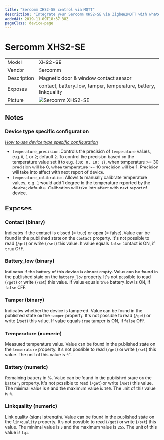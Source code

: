 ```yaml
---
title: "Sercomm XHS2-SE control via MQTT"
description: "Integrate your Sercomm XHS2-SE via Zigbee2MQTT with whatever smart home infrastructure you are using without the vendors bridge or gateway."
addedAt: 2019-11-09T18:37:38Z
pageClass: device-page
---
```


<!-- !!!! -->
<!-- ATTENTION: This file is auto-generated through docgen! -->
<!-- You can only edit the "## Notes"-Section till next h1 (#) or h2 heading (##). -->
<!-- Do NOT use h1 or h2 heading within "## Notes"-Section. -->
<!-- !!!! -->

# Sercomm XHS2-SE

|     |     |
|-----|-----|
| Model | XHS2-SE  |
| Vendor  | Sercomm  |
| Description | Magnetic door & window contact sensor |
| Exposes | contact, battery_low, tamper, temperature, battery, linkquality |
| Picture | ![Sercomm XHS2-SE](https://psi-4ward.github.io/zigbee2mqtt.io/images/devices/XHS2-SE.jpg) |


<!-- Notes BEGIN: You can edit here. Add "## Notes" headline if not already present. -->
## Notes

### Device type specific configuration
*[How to use device type specific configuration](../guide/configuration/devices-groups.md#specific-device-options)*

* `temperature_precision`: Controls the precision of `temperature` values,
e.g. `0`, `1` or `2`; default `2`.
To control the precision based on the temperature value set it to e.g. `{30: 0, 10: 1}`,
when temperature >= 30 precision will be 0, when temperature >= 10 precision will be 1. Precision will take into affect with next report of device.
* `temperature_calibration`: Allows to manually calibrate temperature values,
e.g. `1` would add 1 degree to the temperature reported by the device; default `0`. Calibration will take into affect with next report of device.

<!-- Notes END: Do not edit below this line -->


## Exposes

### Contact (binary)
Indicates if the contact is closed (= true) or open (= false).
Value can be found in the published state on the `contact` property.
It's not possible to read (`/get`) or write (`/set`) this value.
If value equals `false` contact is ON, if `true` OFF.

### Battery_low (binary)
Indicates if the battery of this device is almost empty.
Value can be found in the published state on the `battery_low` property.
It's not possible to read (`/get`) or write (`/set`) this value.
If value equals `true` battery_low is ON, if `false` OFF.

### Tamper (binary)
Indicates whether the device is tampered.
Value can be found in the published state on the `tamper` property.
It's not possible to read (`/get`) or write (`/set`) this value.
If value equals `true` tamper is ON, if `false` OFF.

### Temperature (numeric)
Measured temperature value.
Value can be found in the published state on the `temperature` property.
It's not possible to read (`/get`) or write (`/set`) this value.
The unit of this value is `°C`.

### Battery (numeric)
Remaining battery in %.
Value can be found in the published state on the `battery` property.
It's not possible to read (`/get`) or write (`/set`) this value.
The minimal value is `0` and the maximum value is `100`.
The unit of this value is `%`.

### Linkquality (numeric)
Link quality (signal strength).
Value can be found in the published state on the `linkquality` property.
It's not possible to read (`/get`) or write (`/set`) this value.
The minimal value is `0` and the maximum value is `255`.
The unit of this value is `lqi`.

